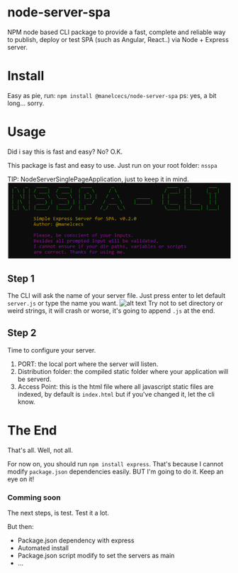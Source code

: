 # node-server-spa

NPM node based CLI package to provide a fast, complete and reliable way to publish, deploy or test SPA (such as Angular, React..) via Node + Express server.

# Install
Easy as pie, run: `npm install @manelcecs/node-server-spa`
ps: yes, a bit long... sorry.

# Usage
 Did i say this is fast and easy? No? O.K.
 
 This package is fast and easy to use. Just run on your root folder: `nsspa`
 
 TIP: NodeServerSinglePageApplication, just to keep it in mind.
 ![Wellcome and Greetings](./readmeFiles/Wellcome.PNG)
## Step 1
The CLI will ask the name of your server file. Just press enter to let default `server.js` or type the name you want.
![alt text](Isolated.png "Title")
Try not to set directory or weird strings, it will crash or worse, it's going to append `.js` at the end.

## Step 2
Time to configure your server.

 1. PORT: the local port where the server will listen.
 2. Distribution folder: the compiled static folder where your application will be serverd.
 3. Access Point: this is the html file where all javascript static files are indexed, by default is `index.html` but if you've changed it, let the cli know.

# The End
That's all. Well, not all.

For now on, you should run `npm install express`. That's because I cannot modify `package.json` dependencies easily. BUT I'm going to do it. Keep an eye on it!

### Comming soon
The next steps, is test. Test it a lot.

But then:

 - Package.json dependency with express
 - Automated install
 - Package.json script modify to set the servers as main
 - ...
